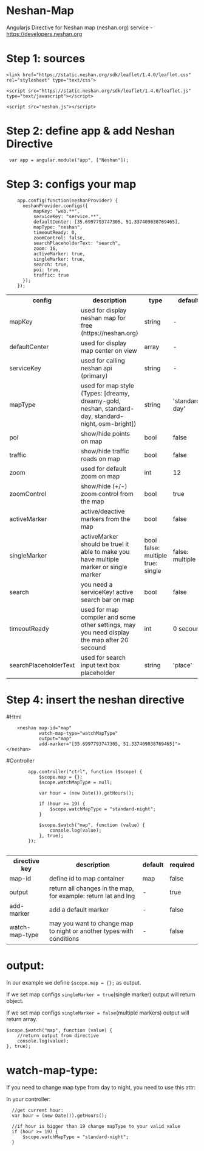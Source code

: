 # Neshan-Map
Angularjs Directive for Neshan map (neshan.org) service - https://developers.neshan.org

# Step 1: sources

````
<link href="https://static.neshan.org/sdk/leaflet/1.4.0/leaflet.css" rel="stylesheet" type="text/css">

<script src="https://static.neshan.org/sdk/leaflet/1.4.0/leaflet.js" type="text/javascript"></script>

<script src="neshan.js"></script>
````

# Step 2: define app & add Neshan Directive

```` var app = angular.module("app", ["Neshan"]);````

# Step 3: configs your map

````
    app.config(function(neshanProvider) {
      neshanProvider.configs({
          mapKey: "web.**",
          serviceKey: "service.**",
          defaultCenter: [35.6997793747305, 51.337409038769465],
          mapType: "neshan",
          timeoutReady: 0,
          zoomControl: false,
          searchPlaceholderText: "search",
          zoom: 16,
          activeMarker: true,
          singleMarker: true,
          search: true,
          poi: true,
          traffic: true
      });
    });
 ````
<table width="100%">
  <tr>
    <th>config</th>
    <th>description</th>
    <th width="15%">type</th>
    <th width="10%">default</th>
    <th>required</th>
  </tr>
  <tr>
    <td>mapKey</td>
    <td>used for display neshan map for free (https://neshan.org)</td>
    <td>string</td>
    <td>-</td>
    <td>true</td>
  </tr>
  <tr>
    <td>defaultCenter</td>
    <td>used for display map center on view</td>
    <td>array</td>
    <td>-</td>
    <td>true</td>
  </tr>
  <tr>
    <td>serviceKey</td>
    <td>used for calling neshan api (primary)</td>
    <td>string</td>
    <td>-</td>
    <td>false</td>
  </tr>  
  <tr>
    <td>mapType</td>
    <td>used for map style (Types: [dreamy, dreamy-gold, neshan, standard-day, standard-night, osm-bright])</td>
    <td>string</td>
    <td>'standard-day'</td>
    <td>true</td>
  </tr> 
  <tr>
    <td>poi</td>
    <td>show/hide points on map</td>
    <td>bool</td>
    <td>false</td>
    <td>false</td>
  </tr>  
  <tr>
    <td>traffic</td>
    <td>show/hide traffic roads on map</td>
    <td>bool</td>
    <td>false</td>
    <td>false</td>
  </tr>  
  <tr>
    <td>zoom</td>
    <td>used for default zoom on map</td>
    <td>int</td>
    <td>12</td>
    <td>false</td>
  </tr>
  <tr>
    <td>zoomControl</td>
    <td>show/hide (+/-) zoom control from the map</td>
    <td>bool</td>
    <td>true</td>
    <td>false</td>
  </tr>  
  <tr>
    <td>activeMarker</td>
    <td>active/deactive markers from the map</td>
    <td>bool</td>
    <td>false</td>
    <td>false</td>
  </tr>  
  <tr>
    <td>singleMarker</td>
    <td>activeMarker should be true! it able to make you have multiple marker or single marker</td>
    <td>bool <div width="100%">false: multiple</div> <div>true: single</div></td>
    <td>false: multiple</td>
    <td>false</td>
  </tr> 
  <tr>
    <td>search</td>
    <td>you need a serviceKey! active search bar on map</td>
    <td>bool</td>
    <td>false</td>
    <td>false</td>
  </tr>   
  <tr>
    <td>timeoutReady</td>
    <td>used for map compiler and some other settings, may you need display the map after 20 secound</td>
    <td>int</td>
    <td>0 secound</td>
    <td>false</td>
  </tr>    
  <tr>
    <td>searchPlaceholderText</td>
    <td>used for search input text box placeholder</td>
    <td>string</td>
    <td>'place'</td>
    <td>false</td>
  </tr>     
</table> 

# Step 4: insert the neshan directive

#Html
```
    <neshan map-id="map"
            watch-map-type="watchMapType"
            output="map"
            add-marker="[35.6997793747305, 51.337409038769465]"></neshan>
````    

#Controller
````
        app.controller("ctrl", function ($scope) {
            $scope.map = {};
            $scope.watchMapType = null;

            var hour = (new Date()).getHours();

            if (hour >= 19) {
                $scope.watchMapType = "standard-night";
            }

            $scope.$watch("map", function (value) {
                console.log(value);
            }, true);
        });            
            
````

 <table width="100%">
    <tr>
      <th>directive key</th>
      <th>description</th>
      <th>default</th>
      <th>required</th>
    </tr>
    <tr>
      <td>map-id</td>
      <td>define id to map container</td>
      <td>map</td>
      <td>false</td>
    </tr>
    <tr>
      <td>output</td>
      <td>return all changes in the map, for example: return lat and lng</td>
      <td>-</td>
      <td>true</td>
    </tr>
    <tr>
      <td>add-marker</td>
      <td>add a default marker</td>
      <td>-</td>
      <td>false</td>
    </tr>  
    <tr>
      <td>watch-map-type</td>
      <td>may you want to change map to night or another types with conditions</td>
      <td>-</td>
      <td>false</td>
    </tr>    
  </table>
  
  # output:
  
  In our example we define `$scope.map = {};` as output.
  
  If we set map configs `singleMarker = true`(single marker) output will return object.
  
  If we set map configs `singleMarker = false`(multiple markers) output will return array.
  
  ````
  $scope.$watch("map", function (value) {
      //return output from directive
      console.log(value);
  }, true);
````            
  
  #  watch-map-type:
  
  If you need to change map type from day to night, you need to use this attr:
  
  In your controller:
  ````
    //get current hour:
    var hour = (new Date()).getHours();

    //if hour is bigger than 19 change mapType to your valid value
    if (hour >= 19) {
        $scope.watchMapType = "standard-night";
    }
````            
